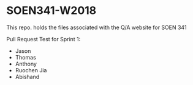 # SOEN341-W2018
This repo. holds the files associated with the Q/A website for SOEN 341

Pull Request Test for Sprint 1: 
- Jason 
- Thomas
- Anthony
- Ruochen Jia
- Abishand
